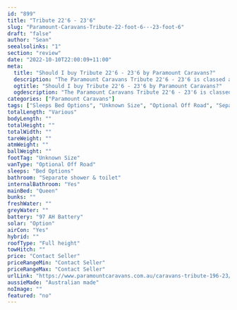 ```yaml
---
id: "899"
title: "Tribute 22'6 - 23'6"
slug: "Paramount-Caravans-Tribute-22-foot-6---23-foot-6"
draft: "false"
author: "Sean"
seealsolinks: "1"
section: "review"
date: "2022-10-10T22:00:09+11:00"
meta:
  title: "Should I buy Tribute 22'6 - 23'6 by Paramount Caravans?"
  description: "The Paramount Caravans Tribute 22'6 - 23'6 is classed as Optional Off Road, and sleeps Bed Options people. It is Australian made and comes in at Unknown Size. It generally has Separate shower & toilet."
  ogtitle: "Should I buy Tribute 22'6 - 23'6 by Paramount Caravans?"
  ogdescription: "The Paramount Caravans Tribute 22'6 - 23'6 is classed as Optional Off Road, and sleeps Bed Options people. It is Australian made and comes in at Unknown Size. It generally has Separate shower & toilet."
categories: ["Paramount Caravans"]
tags: ["Sleeps Bed Options", "Unknown Size", "Optional Off Road", "Separate shower & toilet", "Full height", "Price Unknown", "Australian made"]
totalLength: "Various"
bodyLength: ""
totalHeight: ""
totalWidth: ""
tareWeight: ""
atmWeight: ""
ballWeight: ""
footTag: "Unknown Size"
vanType: "Optional Off Road"
sleeps: "Bed Options"
bathroom: "Separate shower & toilet"
internalBathroom: "Yes"
mainBed: "Queen"
bunks: ""
freshWater: ""
greyWater: ""
battery: "97 AH Battery"
solar: "Option"
airCon: "Yes"
hybrid: ""
roofType: "Full height"
towHitch: ""
price: "Contact Seller"
priceRangeMin: "Contact Seller"
priceRangeMax: "Contact Seller"
urlLink: "https://www.paramountcaravans.com.au/caravans-tribute-196-23/"
aussieMade: "Australian made"
noImage: ""
featured: "no"
---
```

